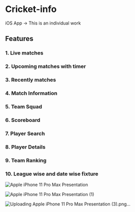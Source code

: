 # Cricket-info
iOS App -> This is an individual work

## Features
### 1. Live matches
### 2. Upcoming matches with timer
### 3. Recently matches
### 4. Match Information
### 5. Team Squad
### 6. Scoreboard
### 7. Player Search
### 8. Player Details
### 9. Team Ranking
### 10. League wise and date wise fixture

![Apple iPhone 11 Pro Max Presentation](https://user-images.githubusercontent.com/86765218/221936685-cc944a39-3704-4e32-aa01-588944f924c1.png)

![Apple iPhone 11 Pro Max Presentation (1)](https://user-images.githubusercontent.com/86765218/221936698-e3af38f8-bafd-4088-b1ec-4a865a41ab09.png)

![Uploading Apple iPhone 11 Pro Max Presentation (3).png…]()
